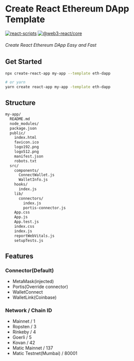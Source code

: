 # Create React Ethereum DApp Template

[![react-scripts](https://img.shields.io/npm/v/react-scripts?label=react-scripts)](https://github.com/facebook/create-react-app)
[![@web3-react/core](https://img.shields.io/badge/%40web3--react%2Fcore-v6.1.9-blue)](https://github.com/NoahZinsmeister/web3-react)

###### Create React Ethereum DApp Easy and Fast

## Get Started

```zsh
npx create-react-app my-app --template eth-dapp

# or yarn
yarn create react-app my-app -template eth-dapp
```

## Structure

```bash
my-app/
  README.md
  node_modules/
  package.json
  public/
    index.html
    favicon.ico
    logo192.png
    logo512.png
    manifest.json
    robots.txt
  src/
    components/
      ConnectWallet.js
      WalletInfo.js
    hooks/
      index.js
    lib/
      connectors/
        index.js
        portis-connector.js
    App.css
    App.js
    App.test.js
    index.css
    index.js
    reportWebVitals.js
    setupTests.js
```

## Features

### Connector(Default)

- MetaMask(injected)
- Portis(Override connector)
- WalletConnect
- WalletLink(Coinbase)

### Network / Chain ID

- Mainnet / 1
- Ropsten / 3
- Rinkeby / 4
- Goerli / 5
- Kovan / 42
- Matic Mainnet / 137
- Matic Testnet(Mumbai) / 80001
